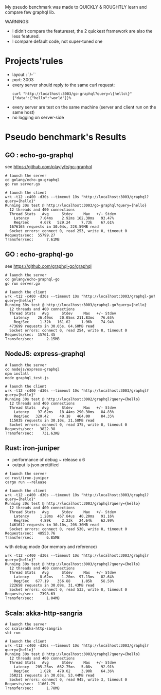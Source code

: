 My pseudo benchmark was made to QUICKLY & ROUGHTLY learn and compare few graphql lib.

WARNINGS:
* I didn't compare the featureset, the 2 quickest framework are also the less featured.
* I compare default code, not super-tuned one


# Projects'rules

* layout : `<language>/<http-lib>-<graphql-lib>``
* port: 3003
* every server should reply to the same curl request:
  ```
  curl "http://localhost:3003/go-graphql?query=\{hello\}"
  {"data":{"hello":"world"}}%
  ```
* every server are test on the same machine (server and client run on the same host)
* no logging on server-side

# Pseudo benchmark's Results

## GO : echo-go-graphql
see https://github.com/playlyfe/go-graphql

```
# launch the server
cd golang/echo-go-graphql
go run server.go

# launch the client
wrk -t12 -c400 -d30s --timeout 10s "http://localhost:3003/graphql?query={hello}"
Running 30s test @ http://localhost:3003/go-graphql?query={hello}
  12 threads and 400 connections
  Thread Stats   Avg      Stdev     Max   +/- Stdev
    Latency     7.04ms    2.92ms 162.30ms   93.47%
    Req/Sec     4.67k   529.24     7.73k    67.61%
  1676165 requests in 30.04s, 228.59MB read
  Socket errors: connect 0, read 253, write 0, timeout 0
Requests/sec:  55799.27
Transfer/sec:      7.61MB
```

## GO : echo-graphql-go
see https://github.com/graphql-go/graphql

```
# launch the server
cd golang/echo-graphql-go
go run server.go

# launch the client
wrk -t12 -c400 -d30s --timeout 10s "http://localhost:3003/graphql-go?query={hello}"
Running 30s test @ http://localhost:3003/graphql-go?query={hello}
  12 threads and 400 connections
  Thread Stats   Avg      Stdev     Max   +/- Stdev
    Latency    26.49ms   20.05ms 211.83ms   76.65%
    Req/Sec     1.32k   161.02     1.96k    74.94%
  473699 requests in 30.05s, 64.60MB read
  Socket errors: connect 0, read 254, write 0, timeout 0
Requests/sec:  15761.45
Transfer/sec:      2.15MB
```

## NodeJS: express-graphql

```
# launch the server
cd nodejs/express-graphql
npm install
node graphql_test.js

# launch the client
wrk -t12 -c400 -d30s --timeout 10s "http://localhost:3003/graphql?query={hello}"
Running 30s test @ http://localhost:3002/graphql?query={hello}
  12 threads and 400 connections
  Thread Stats   Avg      Stdev     Max   +/- Stdev
    Latency    97.62ms   18.44ms 290.30ms   84.83%
    Req/Sec   320.42     40.18   464.00     84.35%
  115035 requests in 30.10s, 21.50MB read
  Socket errors: connect 0, read 375, write 0, timeout 0
Requests/sec:   3822.38
Transfer/sec:    731.63KB
```

## Rust: iron-juniper

* performance of debug ~ release x 6
* output is json prettified

```
# launch the server
cd rust/iron-juniper
cargo run --release

# launch the client
wrk -t12 -c400 -d30s --timeout 10s "http://localhost:3003/graphql?query={hello}"
Running 30s test @ http://localhost:3003/graphql?query={hello}
  12 threads and 400 connections
  Thread Stats   Avg      Stdev     Max   +/- Stdev
    Latency     1.28ms  467.84us  40.20ms   91.16%
    Req/Sec     4.89k     2.23k   24.64k    62.99%
  1461612 requests in 30.10s, 206.30MB read
  Socket errors: connect 0, read 530, write 0, timeout 0
Requests/sec:  48553.76
Transfer/sec:      6.85MB
```

with debug mode (for memory and reference)
```
wrk -t12 -c400 -d30s --timeout 10s "http://localhost:3003/graphql?query={hello}"
Running 30s test @ http://localhost:3003/graphql?query={hello}
  12 threads and 400 connections
  Thread Stats   Avg      Stdev     Max   +/- Stdev
    Latency     8.62ms    1.20ms  97.13ms   82.64%
    Req/Sec   677.19    356.88     1.85k    58.58%
  222658 requests in 30.09s, 31.43MB read
  Socket errors: connect 0, read 533, write 0, timeout 0
Requests/sec:   7398.63
Transfer/sec:      1.04MB
```

## Scala: akka-http-sangria

```
# launch the server
cd scala/akka-http-sangria
sbt run

# launch the client
wrk -t12 -c400 -d30s --timeout 10s 'http://localhost:3003/graphql?query={hello}'
Running 30s test @ http://localhost:3003/graphql?query={hello}
  12 threads and 400 connections
  Thread Stats   Avg      Stdev     Max   +/- Stdev
    Latency   205.25ms  662.75ms   5.08s    92.91%
    Req/Sec     1.02k   478.02     3.90k    64.36%
  350211 requests in 30.03s, 53.44MB read
  Socket errors: connect 0, read 945, write 3, timeout 0
Requests/sec:  11661.75
Transfer/sec:      1.78MB
```
